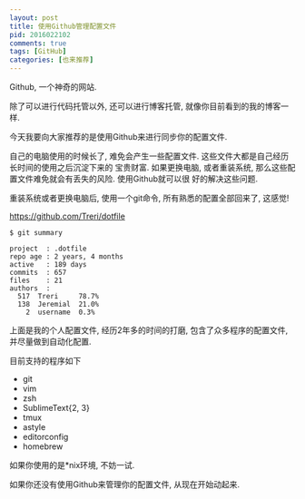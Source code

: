 ```yaml
---
layout: post
title: 使用Github管理配置文件
pid: 2016022102
comments: true
tags: [GitHub]
categories: [也来推荐]
---
```


Github, 一个神奇的网站.

除了可以进行代码托管以外, 还可以进行博客托管, 就像你目前看到的我的博客一样.

今天我要向大家推荐的是使用Github来进行同步你的配置文件.

自己的电脑使用的时候长了, 难免会产生一些配置文件. 这些文件大都是自己经历长时间的使用之后沉淀下来的
宝贵财富. 如果更换电脑, 或者重装系统, 那么这些配置文件难免就会有丢失的风险. 使用Github就可以很
好的解决这些问题.

重装系统或者更换电脑后, 使用一个git命令, 所有熟悉的配置全部回来了, 这感觉!

<https://github.com/Treri/dotfile>

    $ git summary

    project  : .dotfile
    repo age : 2 years, 4 months
    active   : 189 days
    commits  : 657
    files    : 21
    authors  :
      517  Treri     78.7%
      138  Jeremial  21.0%
        2  username  0.3%


上面是我的个人配置文件, 经历2年多的时间的打磨, 包含了众多程序的配置文件, 并尽量做到自动化配置.

目前支持的程序如下

- git
- vim
- zsh
- SublimeText{2, 3}
- tmux
- astyle
- editorconfig
- homebrew

如果你使用的是*nix环境, 不妨一试.

如果你还没有使用Github来管理你的配置文件, 从现在开始动起来.
